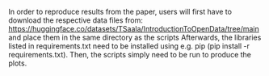 In order to reproduce results from the paper, users will first have to download the respective data files from: https://huggingface.co/datasets/TSaala/IntroductionToOpenData/tree/main and place them in the same directory as the scripts
Afterwards, the libraries listed in requirements.txt need to be installed using e.g. pip (pip install -r requirements.txt).
Then, the scripts simply need to be run to produce the plots.
